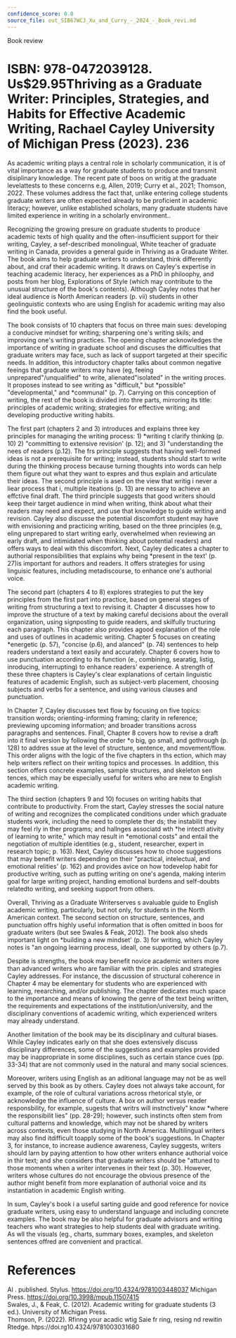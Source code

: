 ```yaml
---
confidence_score: 0.0
source_file: out_SIB67WCJ_Xu_and_Curry_-_2024_-_Book_revi.md
---
```


Book review

# ISBN: 978-0472039128. Us\$29.95Thriving as a Graduate Writer: Principles, Strategies, and Habits for Effective Academic Writing, Rachael Cayley University of Michigan Press (2023). 236

As academic writing plays a central role in scholarly communication, it is of vital importance as a way for graduate students to produce and transmit disiplinary knowledge. The recent pate of boos on writig at the graduate levelattests to these concerns e.g, Allen, 2019; Curry et al., 2021; Thomson, 2022. These volumes address the fact that, unlike entering college students graduate writers are often expected already to be proficient in academic literacy; however, unlike established scholars, many graduate students have limited experience in writing in a scholarly environment..

Recognizing the growing presure on graduate students to produce academic texts of high quality and the often-insufficient support for their writing, Cayley, a sef-described monolingual, White teacher of graduate writing in Canada, provides a general guide in Thriving as a Graduate Writer. The book aims to help graduate writers to understand, think differently about, and craf their academic writing. It draws on Cayley's expertise in teaching academic literacy, her experiences as a PhD in philoophy, and posts from her blog, Explorations of Style (which may contribute to the unusual structure of the book's contents). Although Cayley notes that her ideal audience is North American readers (p. vii) students in other geolinguistic contexts who are using English for academic writing may also find the book useful.

The book consists of 10 chapters that focus on three main sues: developing a conducive mindset for writing; sharpening one's writing skils; and improving one's writing practices. The opening chapter acknowledges the importance of writing in graduate school and discuses the difficulties that graduate writers may face, such as lack of support targeted at their specific needs. In addition, this introductory chapter talks about common negative feeings that graduate writers may have (eg, feeing unprepared"/unqualified" to write, alienated"isolated" in the writing proces. It proposes instead to see writing as "difficult," but \*possible" "developmental," and \*communal" (p. 7). Carrying on this conception of writing, the rest of the book is divided into thre parts, mirroring its title: principles of academic writing; strategies for effective writing; and developing productive writing habits.

The first part (chapters 2 and 3) introduces and explains three key principles for managing the writing process: 1) \*writing t clarify thinking (p. 10) 2) "committing to extensive revision' (p. 12); and 3) "understanding the nees of readers (p.12). The frs principle suggests that having well-formed ideas is not a prerequisite for writing; instead, students should start to write during the thinking process because turning thoughts into words can help them figure out what they want to expres and thus explain and articulate their ideas. The second principle is ased on the view that writig i never a liear process that i, multiple iteations (p. 13) are nessary to achieve an effctive final draft. The third principle suggests that good writers should keep their target audience in mind when writing, think about what their readers may need and expect, and use that knowledge to guide writing and revision. Cayley also discusse the potential discomfort student may have with envisioning and practicing writing, based on the three principles (e.g, eling unprepared to start writing early, overwhelmed when reviewing an early draft, and intimidated when thinking about potential readers) and offers ways to deal with this discomfort. Next, Cayley dedicates a chapter to authorial responsibilities that explains why being \*present in the text' (p. 27)is important for authors and readers. It offers strategies for using linguisic features, including metadiscourse, to enhance one's authorial voice.

The second part (chapters 4 to 8) explores strategies to put the key principles from the first part into practice, based on general stages of writing from structuring a text to revising it. Chapter 4 discusses how to improve the structure of a text by making careful decisions about the overall organization, using signposting to guide readers, and skilfully tructuring each paragraph. This chapter also provides agood explanation of the role and uses of outlines in academic writing. Chapter 5 focuses on creating \*energetic (p. 57), "concise (p.6), and alanced" (p. 74) sentences to help readers understand a text easily and accurately. Chapter 6 covers how to use punctuation according to its function (e., combining, searatig, listig, inroducing, interrupting) to enhance readers' experience. A strength of these three chapters is Cayley's clear explanations of certain linguistic features of academic English, such as subject-verb placement, choosing subjects and verbs for a sentence, and using various clauses and punctuation.

In Chapter 7, Cayley discusses text flow by focusing on five topics: transition words; orienting-informing framing; clarity in reference; previewing upcoming information; and broader transitions across paragraphs and sentences. Finall, Chapter 8 covers how to revise a draft into it final version by following the order \*o big, go small, and gothrough (p. 128) to addres ssue at the level of structure, sentence, and movement/flow. This order aligns with the logic of the five chapters in ths ection, which may help writers reflect on their writing topics and processes. In addition, this section offers concrete examples, sample structures, and skeleton sen tences, which may be especially useful for writers who are new to English academic writing.

The third section (chapters 9 and 10) focuses on writing habits that contribute to productivity. From the start, Cayley stresses the social nature of writing and recognizes the complicated conditions under which graduate students work, including the need to complete ther ds; the instabilit they may feel rly in ther programs; and hallnges associatd wth \*he intectl ativity of learning to write," which may result in \*emotional costs" and entail the negotiation of multiple identities (e.g., student, researcher, expert in research topic; p. 163). Next, Cayley discusses how to chooe suggestions that may benefit writers depending on their "practical, intelectual, and emotional relities' (p. 162) and provides avice on how todevelop habit for productive writing, such as putting writing on one's agenda, making interim goal for large writing project, handing emotional burdens and self-doubts relatedto writing, and seeking support from others.

Overall, Thriving as a Graduate Writerserves s avaluable guide to English academic writing, particularly, but not only, for students in the North American context. The second section on structure, sentences, and punctuation offrs highly useful information that is often omitted in boos for graduate writers (but see Swales & Feak, 2012). The book also sheds important light on \*building a new mindset' (p. 3) for writing, which Cayley notes is "an ongoing learning process, ideall, one supported by others (p.7).

Despite is strengths, the book may benefit novice academic writers more than advanced writers who are familiar with the prin. ciples and strategies Cayley addresses. For instance, the discussion of structural coherence in Chapter 4 may be elementary for students who are experienced with learning, reearching, and/or publishing. The chapter dedicates much space to the importance and means of knowing the genre of the text being written, the requirements and expectations of the institution/university, and the disciplinary conventions of academic writing, which experienced writers may already understand.

Another limitation of the book may be its disciplinary and cultural biases. While Cayley indicates early on that she does extensively discuss disciplinary differences, some of the suggestions and examples provided may be inappropriate in some disciplines, such as certain stance cues (pp. 33-34) that are not commonly used in the natural and many social sciences.

Moreover, writers using English as an aditional language may not be as well served by this book as by others. Cayley does not always take account, for example, of the role of cultural variations across rhetorical style, or acknowledge the influence of culture. A box on author versus reader responsbility, for example, sugests that writrs will instnctively" know \*where the responsibilit lies" (pp. 28-29); however, such instincts often stem from cultural patterns and knowledge, which may not be shared by writers across contexts, even those studying in North America. Multilingual writers may also find itdifficult toapply some of the book's suggestions. In Chapter 3, for instance, to increase audience awareness, Cayley suggests, writers should larn by paying attention to how other writers enhance authorial voice in thir text; and she considers that graduate writers should be "attuned to those moments when a writer intervenes in their text (p. 30). However, writers whose cultures do not encourage the obvious presence of the author might benefit from more explanation of authorial voice and its instantiation in academic English writing.

In sum, Cayley's book i a useful sarting guide and good reference for novice graduate writers, using easy to understand language and including concrete examples. The book may be also helpful for graduate advisors and writing teachers who want strategies to help students deal with graduate writing. As wll the visuals (eg., charts, summary boxes, examples, and skeleton sentences offred are convenient and practical.

# References

Al . published. Stylus. https://doi.org/10.4324/9781003448037 Michigan Press. https://doi.org/10.3998/mpub.11507415   
Swales, J., & Feak, C. (2012). Academic writing for graduate students (3 ed.). University of Michigan Press.   
Thomson, P. (2022). Rfinng your acadic wtig Saie fr ring, resing nd rewitin Rtedge. htps://doi.rg10.4324/9781003031680